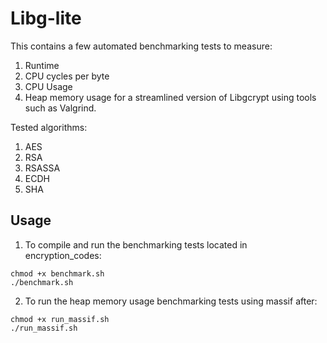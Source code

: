 # Libg-lite

This contains a few automated benchmarking tests to measure:
1. Runtime
2. CPU cycles per byte
3. CPU Usage
4. Heap memory usage
for a streamlined version of Libgcrypt using tools such as Valgrind.

Tested algorithms:
1. AES
2. RSA
3. RSASSA
4. ECDH
5. SHA

## Usage
1. To compile and run the benchmarking tests located in encryption_codes:
```
chmod +x benchmark.sh
./benchmark.sh
```
2. To run the heap memory usage benchmarking tests using massif after:
```
chmod +x run_massif.sh
./run_massif.sh
```
